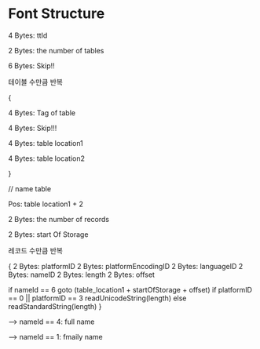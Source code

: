 # Font Structure

4 Bytes: ttId

2 Bytes: the number of tables

6 Bytes: Skip!!


테이블 수만큼 반복

{

  4 Bytes: Tag of table
  
  4 Bytes: Skip!!!
  
  4 Bytes: table location1
  
  4 Bytes: table location2
  
}


// name table

Pos: table location1 + 2

2 Bytes: the number of records

2 Bytes: start Of Storage

레코드 수만큼 반복

{
  2 Bytes: platformID
  2 Bytes: platformEncodingID
  2 Bytes: languageID
  2 Bytes: nameID
  2 Bytes: length
  2 Bytes: offset
  
  if nameId == 6
    goto (table_location1 + startOfStorage + offset)
    if platformID == 0 || platformID == 3
      readUnicodeString(length)
    else
      readStandardString(length)
}

--> nameId == 4: full name

--> nameId == 1: fmaily name






